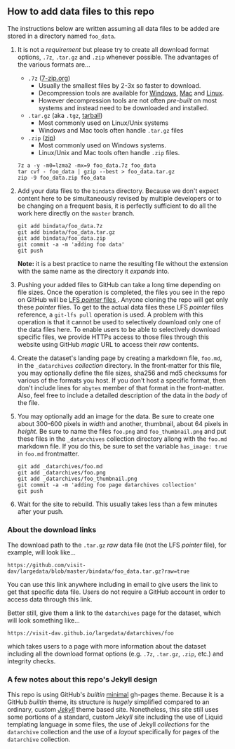 ## How to add data files to this repo

The instructions below are written assuming all data files to be added are stored
in a directory named `foo_data`.

1. It is not a *requirement* but please try to create all download format options,
`.7z`, `.tar.gz` and `.zip` whenever possible. The advantages of the various
formats are...
   * `.7z` ([7-zip.org](https://www.7-zip.org/download.html))
     * Usually the smallest files by 2-3x so faster to download.
     * Decompression tools are available for [Windows](https://www.7-zip.org/download.html),
       [Mac](https://apps.apple.com/us/app/the-unarchiver/id425424353) and
       [Linux](https://www.7-zip.org/download.html).
     * However decompression tools are not often *pre-built* on most systems and instead
       need to be downloaded and installed.
   * `.tar.gz` (aka `.tgz`, [tarball](https://en.wikipedia.org/wiki/Tar_(computing)))
     * Most commonly used on Linux/Unix systems
     * Windows and Mac tools often handle `.tar.gz` files
   * `.zip` ([zip](https://en.wikipedia.org/wiki/Zip_(file_format)))
     * Most commonly used on Windows systems.
     * Linux/Unix and Mac tools often handle `.zip` files.

   ```
   7z a -y -m0=lzma2 -mx=9 foo_data.7z foo_data
   tar cvf - foo_data | gzip --best > foo_data.tar.gz
   zip -9 foo_data.zip foo_data 
   ```
1. Add your data files to the `bindata` directory. Because we don't expect content here
to be simultaneously revised by multiple developers or to be changing on a frequent basis,
it is perfectly sufficient to do all the work here directly on the `master` branch.
   ```
   git add bindata/foo_data.7z
   git add bindata/foo_data.tar.gz
   git add bindata/foo_data.zip
   git commit -a -m 'adding foo data'
   git push
   ```
   **Note:** it is a best practice to name the resulting file without the extension with
the same name as the directory it *expands* into.
1. Pushing your added files to GitHub can take a long time depending on file sizes.
Once the operation is completed, the files you see in the repo on GitHub will be
[LFS *pointer* files ](https://help.github.com/en/github/managing-large-files/about-git-large-file-storage#pointer-file-format).
Anyone cloning the repo will get only these *pointer* files. To get to the actual data
files these LFS *pointer* files reference, a `git-lfs pull` operation is used. A
problem with this operation is that it cannot be used to selectively download only
one of the data files here. To enable users to be able to selectively download
specific files, we provide HTTPs access to those files through this website using
GitHub *magic* URL to access their *raw* contents.
1. Create the dataset's landing page by creating a markdown file, `foo.md`, in the
`_datarchives` *collection* directory. In the
front-matter for this file, you may optionally define the file sizes, sha256 and md5
checksums for various of the formats you host. If you don't host a specific format,
then don't include lines for `nbytes` member of that format in the front-matter.
Also, feel free to include a detailed description of the data in the *body* of the file.
1. You may optionally add an image for the data. Be sure to create one about 300-600
pixels in *width* and another, thumbnail, about 64 pixels in *height*. Be sure to
name the files `foo.png` and `foo_thumbnail.png` and put these files in the
`_datarchives` collection directory allong with the `foo.md` markdown file. If you do
this, be sure to set the variable `has_image: true` in `foo.md` frontmatter.
   ```
   git add _datarchives/foo.md
   git add _datarchives/foo.png
   git add _datarchives/foo_thumbnail.png
   git commit -a -m 'adding foo page datarchives collection'
   git push
   ```
1. Wait for the site to rebuild. This usually takes less than a few minutes after
your push.

### About the download links

The download path to the `.tar.gz` *raw* data file (not the LFS *pointer* file),
for example, will look like...

```
https://github.com/visit-dav/largedata/blob/master/bindata/foo_data.tar.gz?raw=true
```

You can use this link anywhere including in email to give users the link to get that
specific data file. Users do not require a GitHub account in order to access data
through this link.

Better still, give them a link to the `datarchives` page for the dataset, which will
look something like...

```
https://visit-dav.github.io/largedata/datarchives/foo
```

which takes users to a page with more information about the dataset including all the
download format options (e.g. `.7z`, `.tar.gz`, `.zip`, etc.) and integrity checks.

### A few notes about this repo's Jekyll design

This repo is using GitHub's *builtin* [minimal](https://pages-themes.github.io/minimal/)
gh-pages theme. Because it is a GitHub *builtin* theme, its structure is *hugely* simplified
compared to an ordinary, custom [*Jekyll*](https://jekyllrb.com) theme based site.
Nonetheless, this site still uses some portions of a standard, custom *Jekyll* site
including the use of Liquid templating language in some files, the use of Jekyll
*collections* for the `datarchive` collection and the use of a *layout* specifically for
pages of the `datarchive` collection.
